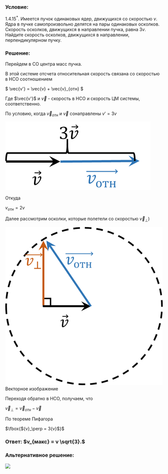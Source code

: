 ###  Условие: 

$1.4.15^*.$ Имеется пучок одинаковых ядер, движущихся со скоростью $v$. Ядра в пучке самопроизвольно делятся на пары одинаковых осколков. Скорость осколков, движущихся в направлении пучка, равна $3v$. Найдите скорость осколков, движущихся в направлении, перпендикулярном пучку. 

###  Решение: 

Перейдем в СО центра масс пучка.

В этой системе отсчета относительная скорость связана со скоростью в НСО соотношением

$ \vec{v'} = \vec{v} + \vec{v}_{отн} $

Где $\vec{v'}$ и $\vec{v}$ - скорость в НСО и скорость ЦМ системы, соответственно.

По условию, когда $\vec{v}_{отн}$ и $\vec{v}$ сонаправлены $v' = 3 v$

![ Представление $\vec{v'}$ как суммы двух векторов |465x217, 30%](../../img/1.4.15/draw1.png)

Откуда

$v_{отн} = 2v$

Далее рассмотрим осколки, которые полетели со скоростью $\vec{v}_\perp$)

![ Векторное изображение |572x572, 30%](../../img/1.4.15/draw.png)  Векторное изображение 

Переходя обратно в НСО, получаем, что 

$\vec{v}_\perp = \vec{v}_{отн}-\vec{v}$

По теореме Пифагора

$\fbox{${v}_\perp = 3{v}$}$

###  Ответ: $v_{макс} = v \sqrt{3}.$

###  Альтернативное решение: 

![](https://www.youtube.com/embed/oftTnZDzLYs)   

